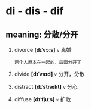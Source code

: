 # di - dis - dif

## meaning: 分散/分开

1. divorce **[dɪˈvɔːs]** `v` 离婚

   ```
   两个人原本在一起的，后面分开了
   ```

2. divide **[dɪˈvaɪd]** `v` 分开，分散

3. distract **[dɪˈstrækt]** `v` 分心

4. diffuse **[dɪˈfjuːs]** `v` 扩散
